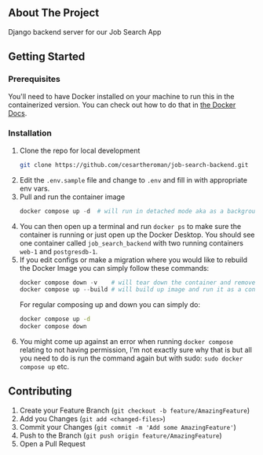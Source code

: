 ## About The Project

Django backend server for our Job Search App

## Getting Started

### Prerequisites

You'll need to have Docker installed on your machine to run this in the containerized version. You can check out how to do that in [the Docker Docs](https://docs.docker.com/get-docker/).

### Installation

1. Clone the repo for local development
   ```sh
   git clone https://github.com/cesartheroman/job-search-backend.git
   ```
2. Edit the `.env.sample` file and change to `.env` and fill in with appropriate env vars.
3. Pull and run the container image
   ```py
   docker compose up -d  # will run in detached mode aka as a background process
   ```
4. You can then open up a terminal and run `docker ps` to make sure the container is running or just open up the Docker Desktop. You should see one container called `job_search_backend` with two running containers `web-1` and `postgresdb-1`.
5. If you edit configs or make a migration where you would like to rebuild the Docker Image you can simply follow these commands:
   ```py
   docker compose down -v    # will tear down the container and remove the associated volumes
   docker compose up --build # will build up image and run it as a container
   ```
   For regular composing up and down you can simply do:
   ```sh
   docker compose up -d
   docker compose down
   ```
 6. You might come up against an error when running `docker compose` relating to not having permission, I'm not exactly sure why that is but all you need to do is run the command again but with sudo: `sudo docker compose up` etc.

## Contributing

1. Create your Feature Branch (`git checkout -b feature/AmazingFeature`)
2. Add you Changes (`git add <changed-files>`)
3. Commit your Changes (`git commit -m 'Add some AmazingFeature'`)
4. Push to the Branch (`git push origin feature/AmazingFeature`)
5. Open a Pull Request
